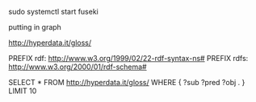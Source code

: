  sudo systemctl start fuseki




putting in graph

<http://hyperdata.it/gloss/>



PREFIX rdf: <http://www.w3.org/1999/02/22-rdf-syntax-ns#>
PREFIX rdfs: <http://www.w3.org/2000/01/rdf-schema#>

SELECT * FROM <http://hyperdata.it/gloss/> WHERE {
  ?sub ?pred ?obj .
} LIMIT 10
